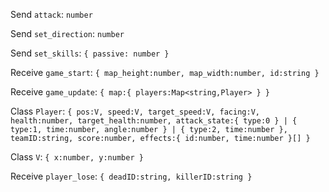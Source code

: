 Send `attack`: `number`

Send `set_direction`: `number`

Send `set_skills`: `{ passive: number }`

Receive `game_start`: `{ map_height:number, map_width:number, id:string }`

Receive `game_update`: `{ map:{ players:Map<string,Player> } }`

Class `Player`: `{ pos:V, speed:V, target_speed:V, facing:V, health:number, target_health:number, attack_state:{ type:0 } | { type:1, time:number, angle:number } | { type:2, time:number }, teamID:string, score:number, effects:{ id:number, time:number }[] }`

Class `V`: `{ x:number, y:number }`

Receive `player_lose`: `{ deadID:string, killerID:string }`